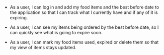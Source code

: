 * As a user, I can log in and add my food items and the best before date to the application so that I can track what I currently have and if any of it is expiring.  

* As a user, I can see my items being ordered by the best before date, so I can quickly see what is going to expire soon.  

* As a user, I can mark my food items used, expired or delete them so that my view of items stays updated.
